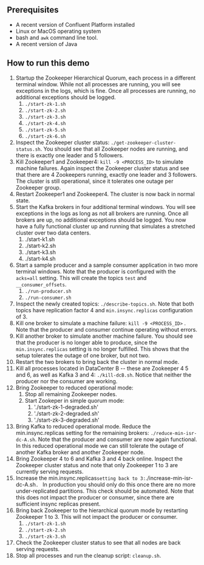 ## Prerequisites

* A recent version of Confluent Platform installed
* Linux or MacOS operating system 
* bash and `awk` command line tool. 
* A recent version of Java 

## How to run this demo

1. Startup the Zookeeper Hierarchical Quorum, each process in a different terminal window. 
While not all processes are running, you will see exceptions in the logs, which is fine. 
Once all processes are running, no additional exceptions should be logged. 
    1. `./start-zk-1.sh`
    1. `./start-zk-2.sh`
    1. `./start-zk-3.sh`
    1. `./start-zk-4.sh`
    1. `./start-zk-5.sh`
    1. `./start-zk-6.sh`
2. Inspect the Zookeeper cluster status: `./get-zookeeper-cluster-status.sh`. 
  You should see that all Zookeeper nodes are running, and there is exactly one leader and 5 followers. 
3. Kill Zookeeper1 and Zookeeper4: `kill -9 <PROCESS_ID>` to simulate machine failures. 
  Again inspect the Zookeeper cluster status and see that there are 4 Zookeepers running, exactly one leader and 3 followers. The cluster is still operational, since it tolerates one outage per Zookeeper group.
4. Restart Zookeeper1 and Zookeeper4. The cluster is now back in normal state. 
5. Start the Kafka brokers in four additional terminal windows.
   You will see exceptions in the logs as long as not all brokers are running. 
   Once all brokers are up, no additional exceptions should be logged. 
   You now have a fully functional cluster up and running that simulates a stretched cluster over two data centers. 
   1. ./start-k1.sh
   1. ./start-k2.sh
   1. ./start-k3.sh
   1. ./start-k4.sh
6. Start a sample producer and a sample consumer application in two more terminal windows. 
   Note that the producer is configured with the `acks=all` setting. 
   This will create the topics `test` and `__consumer_offsets`.
   1. `./run-producer.sh`
   2. `./run-consumer.sh`
7. Inspect the newly created topics: `./describe-topics.sh`. 
   Note that both topics have replication factor 4 and `min.insync.replicas` configuration of 3. 
8. Kill one broker to simulate a machine failure: `kill -9 <PROCESS_ID>` . 
   Note that the producer and consumer continue operating without errors. 
9. Kill another broker to simulate another machine failure.
   You should see that the producer is no longer able to produce, since the `min.insync.replicas` setting is no longer fulfilled. 
   This shows that the setup tolerates the outage of one broker, but not two.
10. Restart the two brokers to bring back the cluster in normal mode. 
11. Kill all processes located in DataCenter B -- these are Zookeeper 4 5 and 6, as well as Kafka 3 and 4: `./kill-dcB.sh`.
    Notice that neither the producer nor the consumer are working. 
12. Bring Zookeeper to reduced operational mode: 
    1. Stop all remaining Zookeeper nodes.
    2. Start Zookeper in simple quorum mode: 
        1. './start-zk-1-degraded.sh'
        2. './start-zk-2-degraded.sh'
        3. './start-zk-3-degraded.sh'
13. Bring Kafka to reduced operational mode. 
    Reduce the min.insync.replicas setting for the remaining brokers: `./reduce-min-isr-dc-A.sh`. 
    Note that the producer and consumer are now again functional. 
    In this reduced operational mode we can still tolerate the outage of another Kafka broker and another Zookeeper node. 
14. Bring Zookeeper 4 to 6 and Kafka 3 and 4 back online. 
    Inspect the Zookeeper cluster status and note that only Zookeeper 1 to 3 are currently serving requests. 
15. Increase the min.insync.replicas` setting back to 3: `./increase-min-isr-dc-A.sh`. `
    In production you should only do this once there are no more under-replicated partitions. 
    This check should be automated. 
    Note that this does not impact the producer or consumer, since there are sufficient insync replicas present. 
16. Bring back Zookeeper to the hierarchical quorum mode by restarting Zookeeper 1 to 3. This will not impact the producer or consumer. 
    1. `./start-zk-1.sh`
    1. `./start-zk-2.sh`
    1. `./start-zk-3.sh`
17. Check the Zookeeper cluster status to see that all nodes are back serving requests.  
18. Stop all processes and run the cleanup script: `cleanup.sh`.
